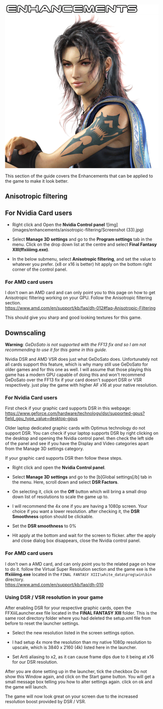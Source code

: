 ![img](images/enhancements/enhancements.png)
<br>
![img](images/enhancements/chr_enh_img.png)


This section of the guide covers the Enhancements that can be applied to the game to make it look better.


## Anisotropic filtering

## For Nvidia Card users
- Right click and Open the **Nvidia Control panel**
![img](images/enhancements/anisotropic-filtering/Screenshot (33).jpg)


- Select **Manage 3D settings** and go to the **Program settings** tab in the menu. 
Click on the drop down list at the centre and select **Final Fantasy XIII(ffxiiiimg.exe)**. 


- In the below submenu, select **Anisotropic filtering**, and set the value to whatever you prefer. (x8 or x16 is better) hit apply on the bottom right corner of the control panel.


### For AMD card users
I don't own an AMD card and can only point you to this page on how to get Anisotropic filtering working on your GPU. Follow the Anisotropic filtering section.
<br>https://www.amd.com/en/support/kb/faq/dh-012#faq-Anisotropic-Filtering

This should give you sharp and good looking textures for this game.



## Downscaling
**Warning**: *GeDoSato is not supported with the FF13 fix and so I am not recommending to use it for this game in this guide.*

Nvidia DSR and AMD VSR does just what GeDoSato does. Unfortunately not all cards support this feature, which is why many still use GeDoSato for older games and for this one as well. I will assume that those playing this game has a modern GPU capable of doing this and won't recommend GeDoSato over the FF13 fix if your card doesn't support DSR or VSR respectively. just play the game with higher AF x16 at your native resolution.


### For Nvidia Card users

First check if your graphic card supports DSR in this webpage:
<br>https://www.geforce.com/hardware/technology/dsr/supported-gpus?field_gpu_type_value=desktop-gpus

Older laptop dedicated graphic cards with Optimus technology do not support DSR.
You can check if your laptop supports DSR by right clicking on the desktop and opening the Nvidia control panel. then check the left side of the panel and see if you have the Display and Video categories apart from the Manage 3D settings category.

If your graphic card supports DSR then follow these steps.


- Right click and open the **Nvidia Control panel**. 


- Select **Manage 3D settings** and go to the [b]Global settings[/b] tab in the menu. 
Here, scroll down and select **DSR Factors**.


- On selecting it, click on the **Off** button which will bring a small drop down list of resolutions to scale the game up to. 


- I will recommend the 4x one if you are having a 1080p screen. Your choice if you want a lower resolution. after checking it, the **DSR Smoothness** option should be clickable.


- Set the **DSR smoothness** to 0%


- Hit apply at the bottom and wait for the screen to flicker. after the apply and close dialog box disappears, close the Nvidia control panel.



### For AMD card users

I don't own a AMD card, and can only point you to the related page on how to do it. follow the Virtual Super Resolution section and the game exe is the **ffxiiiimg.exe** located in the `FINAL FANTASY XIII\white_data\prog\win\bin` directory.
<br>https://www.amd.com/en/support/kb/faq/dh-010



### Using DSR / VSR resolution in your game
After enabling DSR for your respective graphic cards, open the FFXiiiLauncher.exe file located in the **FINAL FANTASY XIII** folder. 
This is the same root directory folder where you had deleted the setup.xml file from before to reset the launcher settings. 

- Select the new resolution listed in the screen settings option.

- I had setup 4x more the resolution than my native 1080p resolution to upscale, which is 3840 x 2160 (4k) listed here in the launcher.

- Set Anti aliasing to x2, as it can cause frame dips due to it being at x16 for our DSR resolution.

After you are done setting up in the launcher, tick the checkbox Do not show this Window again, and click on the Start game button.
You will get a small message box telling you how to alter settings again. click on ok and the game will launch.


The game will now look great on your screen due to the increased resolution boost provided by DSR / VSR.
